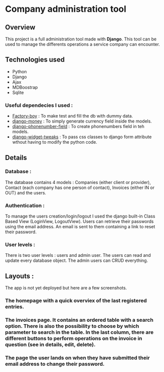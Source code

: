 
# Company administration tool

## Overview
This project is a full administration tool made with **Django**. This tool can be used to manage the differents operations a service company can encounter.

## Technologies used 

* Python
* Django
* Ajax
* MDBoostrap
* Sqlite

### Useful dependecies I used : 
* [Factory-boy](https://factoryboy.readthedocs.io/en/stable/index.html) : To make test and fill the db with dummy data.
* [django-money](https://github.com/django-money/django-money) : To simply generate currency field inside the models. 
* [django-phonenumber-field](https://github.com/stefanfoulis/django-phonenumber-field) : To create phonenumbers field in teh models.
* [django-widget-tweaks](https://github.com/jazzband/django-widget-tweaks)  : To pass css classes to django form attribute wthout having to modify the python code. 

## Details 

### Database : 
The database contains 4 models : Companies (either client or provider), Contact (each company has one person of contact), Invoices (either IN or OUT) and the users.

### Authentication : 
To manage the users creation/login/logout I used the django built-in Class Based View (LoginView, LogoutView). Users can retrieve their passwords using the email address. An email is sent to them containing a link to reset their password. 

### User levels : 

There is two user levels : users and admin user. 
The users can read and update every database object. The admin users can CRUD everything. 

## Layouts : 
The app is not yet deployed but here are a few screenshots. 

### The homepage with a quick overviex of the last registered entries. 

### The invoices page. It contains an ordered table with a search option. There is also the possibility to choose by which parameter to search in the table. In the last column, there are different buttons to perform operations on the invoice in question (see in details, edit, delete). 

### The page the user lands on when they have submitted their email address to change their password. 
